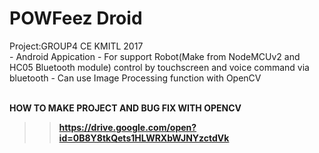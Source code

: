 <H1>POWFeez Droid</H1>
Project:GROUP4 CE KMITL 2017<br>
- Android Appication
- For support Robot(Make from NodeMCUv2 and HC05 Bluetooth module) control by touchscreen and voice command via bluetooth
- Can use Image Processing function with OpenCV

<br>
<br>


<B>HOW TO MAKE PROJECT AND BUG FIX WITH OPENCV<B><br>
>>https://drive.google.com/open?id=0B8Y8tkQets1HLWRXbWJNYzctdVk<br>
